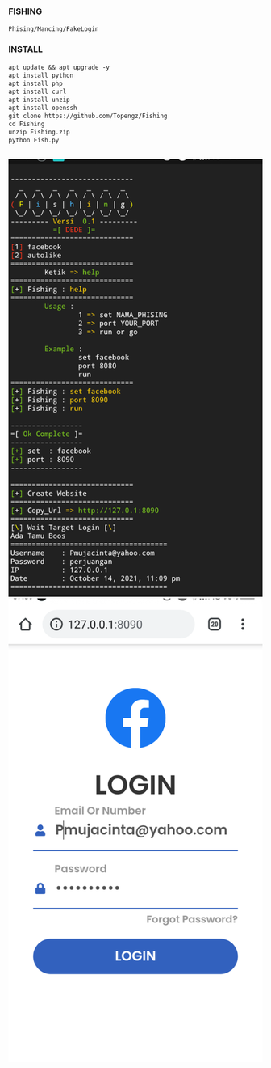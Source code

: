 ### FISHING
```
Phising/Mancing/FakeLogin
```

### INSTALL
```
apt update && apt upgrade -y
apt install python
apt install php
apt install curl
apt install unzip
apt install openssh
git clone https://github.com/Topengz/Fishing
cd Fishing
unzip Fishing.zip
python Fish.py


```

<img src="Fish.png">
<br>
<img src="Fish1.png">

